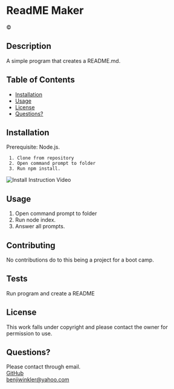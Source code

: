 
  # ReadME Maker

  &copy;

  ## Description 
  A simple program that creates a README.md.
  
  
  
  ## Table of Contents 
  
  * [Installation](#installation)
  * [Usage](#usage)
  * [License](#license)
  * [Questions?](#Questions?)
  
  
  ## Installation
  Prerequisite: Node.js.  
    
     1. Clone from repository  
     2. Open command prompt to folder  
     3. Run npm install.    
    
   ![Install Instruction Video](https://youtu.be/4VQ2QT3zbM8)

  
  ## Usage 
    
   1. Open command prompt to folder  
   2. Run node index.
   3. Answer all prompts. 
 
  
  ## Contributing
  No contributions do to this being a project for a boot camp. 
  
  ## Tests
  Run program and create a README
    
  ## License
  This work falls under copyright and please contact the owner for permission to use.  
  
    
  ## Questions?
  Please contact through email.  
  [GitHub](https://github.com/Winkler102)  
  benjiwinkler@yahoo.com  
  
